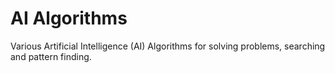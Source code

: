 # AI Algorithms

Various Artificial Intelligence (AI) Algorithms for solving problems, searching and pattern finding.
